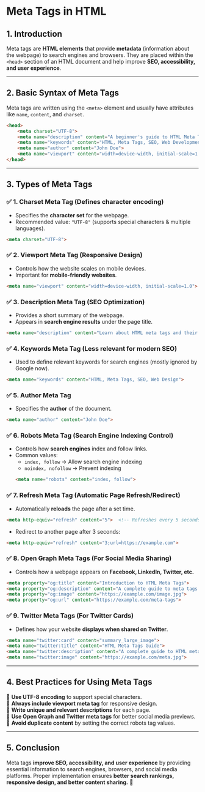 # **Meta Tags in HTML**  

## **1. Introduction**  
Meta tags are **HTML elements** that provide **metadata** (information about the webpage) to search engines and browsers. They are placed within the `<head>` section of an HTML document and help improve **SEO, accessibility, and user experience**.  

---

## **2. Basic Syntax of Meta Tags**  
Meta tags are written using the `<meta>` element and usually have attributes like `name`, `content`, and `charset`.  
```html
<head>
    <meta charset="UTF-8">
    <meta name="description" content="A beginner's guide to HTML Meta Tags.">
    <meta name="keywords" content="HTML, Meta Tags, SEO, Web Development">
    <meta name="author" content="John Doe">
    <meta name="viewport" content="width=device-width, initial-scale=1.0">
</head>
```

---

## **3. Types of Meta Tags**  

### ✅ **1. Charset Meta Tag** (Defines character encoding)  
- Specifies the **character set** for the webpage.  
- Recommended value: `"UTF-8"` (supports special characters & multiple languages).  
```html
<meta charset="UTF-8">
```

### ✅ **2. Viewport Meta Tag** (Responsive Design)  
- Controls how the website scales on mobile devices.  
- Important for **mobile-friendly websites**.  
```html
<meta name="viewport" content="width=device-width, initial-scale=1.0">
```

### ✅ **3. Description Meta Tag** (SEO Optimization)  
- Provides a short summary of the webpage.  
- Appears in **search engine results** under the page title.  
```html
<meta name="description" content="Learn about HTML meta tags and their role in SEO.">
```

### ✅ **4. Keywords Meta Tag** (Less relevant for modern SEO)  
- Used to define relevant keywords for search engines (mostly ignored by Google now).  
```html
<meta name="keywords" content="HTML, Meta Tags, SEO, Web Design">
```

### ✅ **5. Author Meta Tag**  
- Specifies the **author** of the document.  
```html
<meta name="author" content="John Doe">
```

### ✅ **6. Robots Meta Tag** (Search Engine Indexing Control)  
- Controls how **search engines** index and follow links.  
- Common values:  
  - `index, follow` → Allow search engine indexing  
  - `noindex, nofollow` → Prevent indexing  
  ```html
  <meta name="robots" content="index, follow">
  ```

### ✅ **7. Refresh Meta Tag** (Automatic Page Refresh/Redirect)  
- Automatically **reloads** the page after a set time.  
```html
<meta http-equiv="refresh" content="5">  <!-- Refreshes every 5 seconds -->
```
- Redirect to another page after 3 seconds:  
```html
<meta http-equiv="refresh" content="3;url=https://example.com">
```

### ✅ **8. Open Graph Meta Tags** (For Social Media Sharing)  
- Controls how a webpage appears on **Facebook, LinkedIn, Twitter, etc.**  
```html
<meta property="og:title" content="Introduction to HTML Meta Tags">
<meta property="og:description" content="A complete guide to meta tags in HTML.">
<meta property="og:image" content="https://example.com/image.jpg">
<meta property="og:url" content="https://example.com/meta-tags">
```

### ✅ **9. Twitter Meta Tags** (For Twitter Cards)  
- Defines how your website **displays when shared on Twitter**.  
```html
<meta name="twitter:card" content="summary_large_image">
<meta name="twitter:title" content="HTML Meta Tags Guide">
<meta name="twitter:description" content="A complete guide to HTML meta tags for SEO and web development.">
<meta name="twitter:image" content="https://example.com/meta.jpg">
```

---

## **4. Best Practices for Using Meta Tags**  
🔹 **Use UTF-8 encoding** to support special characters.  
🔹 **Always include viewport meta tag** for responsive design.  
🔹 **Write unique and relevant descriptions** for each page.  
🔹 **Use Open Graph and Twitter meta tags** for better social media previews.  
🔹 **Avoid duplicate content** by setting the correct robots tag values.  

---

## **5. Conclusion**  
Meta tags **improve SEO, accessibility, and user experience** by providing essential information to search engines, browsers, and social media platforms. Proper implementation ensures **better search rankings, responsive design, and better content sharing.** 🚀